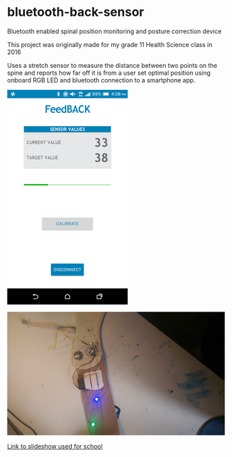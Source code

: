 # bluetooth-back-sensor
Bluetooth enabled spinal position monitoring and posture correction device

This project was originally made for my grade 11 Health Science class in 2016

Uses a stretch sensor to measure the distance between two points on the spine and reports how far off it is from a user set optimal position using onboard RGB LED and bluetooth connection to a smartphone app.

![](appscreenshot.png)

![](product.jpg)

[Link to slideshow used for school](https://docs.google.com/presentation/d/1BUM9tQXJSWAe9sjB-eK0dO6JpRo8mt2f_Prkby7zd6o/edit?usp=sharing)
